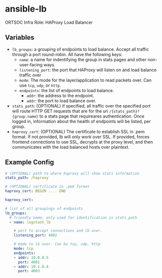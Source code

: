 # ansible-lb
ORTSOC Infra Role: HAProxy Load Balancer

## Variables

* `lb_groups`: a grouping of endpoints to load balance. Accept all traffic through a port round-robin. All have the following keys:
    * `name`: a name for indentifying the group in stats pages and other non-user-facing ways.
    * `listening_port`: the port that HAProxy will listen on and load balance traffic over
    * `mode`: The mode for the layer/application to read packets over. Can use `tcp`, `udp`, or `http`.
    * `endpoints`: the list of endpoints to load balance.
        * `addr`: the address to the endpoint.
        * `addr`: the port to load balance over.
* `stats_path`: (OPTIONAL) if specified, all traffic over the specified port will route HTTP GET requests that are for the uri `/{stats_path}?{group.name}` to a stats page that requireares authentication. Once logged in, information about the health of endpoints will be listed, per group.
* `haproxy_cert`: (OPTIONAL) The certificate to establish SSL in .pem format. If not provided, lb will only work over SSL. If provided, forces frontend connections to use SSL, decrypts at the proxy level, and then communicates with the load balanced hosts over plaintext.
## Example Config

```yml
# (OPTIONAL) path to where haproxy will show stats information
stats_path: /haproxy

# (OPTIONAL) certificate in .pem format
haproxy_cert: BEGIN .... END

haproxy_cert: 

# list of all groupings of endpoints
lb_groups:
  # friendly name, only used for identification in stats_path
  - name: logstash_lb

    # port to accept connections and lb over.
    listening_port: 4002

    # mode to lb over. Can be tcp, udp, http
    mode: tcp
    endpoints:
    - addr: 10.0.0.5
      port: 4001
    - addr: 10.1.0.4
      port: 4003
```